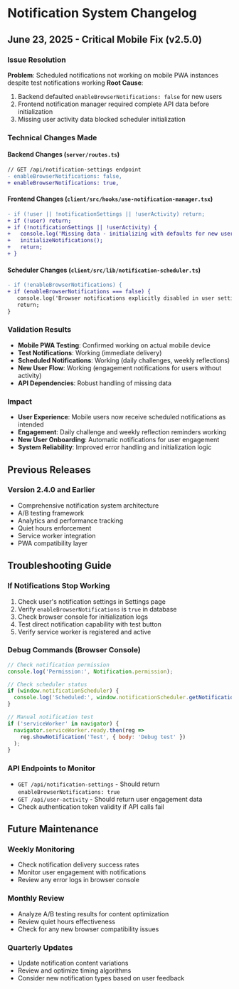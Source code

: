 # Notification System Changelog

## June 23, 2025 - Critical Mobile Fix (v2.5.0)

### Issue Resolution
**Problem**: Scheduled notifications not working on mobile PWA instances despite test notifications working
**Root Cause**: 
1. Backend defaulted `enableBrowserNotifications: false` for new users
2. Frontend notification manager required complete API data before initialization
3. Missing user activity data blocked scheduler initialization

### Technical Changes Made

#### Backend Changes (`server/routes.ts`)
```diff
// GET /api/notification-settings endpoint
- enableBrowserNotifications: false,
+ enableBrowserNotifications: true,
```

#### Frontend Changes (`client/src/hooks/use-notification-manager.tsx`)
```diff
- if (!user || !notificationSettings || !userActivity) return;
+ if (!user) return;
+ if (!notificationSettings || !userActivity) {
+   console.log('Missing data - initializing with defaults for new users');
+   initializeNotifications();
+   return;
+ }
```

#### Scheduler Changes (`client/src/lib/notification-scheduler.ts`)
```diff
- if (!enableBrowserNotifications) {
+ if (enableBrowserNotifications === false) {
   console.log('Browser notifications explicitly disabled in user settings');
   return;
}
```

### Validation Results
- **Mobile PWA Testing**: Confirmed working on actual mobile device
- **Test Notifications**: Working (immediate delivery)
- **Scheduled Notifications**: Working (daily challenges, weekly reflections)
- **New User Flow**: Working (engagement notifications for users without activity)
- **API Dependencies**: Robust handling of missing data

### Impact
- **User Experience**: Mobile users now receive scheduled notifications as intended
- **Engagement**: Daily challenge and weekly reflection reminders working
- **New User Onboarding**: Automatic notifications for user engagement
- **System Reliability**: Improved error handling and initialization logic

## Previous Releases

### Version 2.4.0 and Earlier
- Comprehensive notification system architecture
- A/B testing framework
- Analytics and performance tracking
- Quiet hours enforcement
- Service worker integration
- PWA compatibility layer

## Troubleshooting Guide

### If Notifications Stop Working
1. Check user's notification settings in Settings page
2. Verify `enableBrowserNotifications` is `true` in database
3. Check browser console for initialization logs
4. Test direct notification capability with test button
5. Verify service worker is registered and active

### Debug Commands (Browser Console)
```javascript
// Check notification permission
console.log('Permission:', Notification.permission);

// Check scheduler status
if (window.notificationScheduler) {
  console.log('Scheduled:', window.notificationScheduler.getNotificationStats());
}

// Manual notification test
if ('serviceWorker' in navigator) {
  navigator.serviceWorker.ready.then(reg => 
    reg.showNotification('Test', { body: 'Debug test' })
  );
}
```

### API Endpoints to Monitor
- `GET /api/notification-settings` - Should return `enableBrowserNotifications: true`
- `GET /api/user-activity` - Should return user engagement data
- Check authentication token validity if API calls fail

## Future Maintenance

### Weekly Monitoring
- Check notification delivery success rates
- Monitor user engagement with notifications
- Review any error logs in browser console

### Monthly Review
- Analyze A/B testing results for content optimization
- Review quiet hours effectiveness
- Check for any new browser compatibility issues

### Quarterly Updates
- Update notification content variations
- Review and optimize timing algorithms
- Consider new notification types based on user feedback